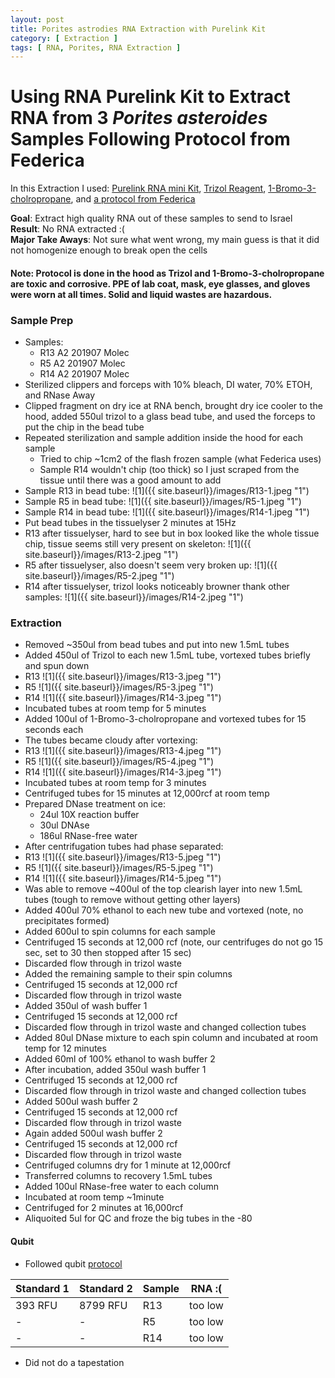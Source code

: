 ```yaml
---
layout: post
title: Porites astrodies RNA Extraction with Purelink Kit
category: [ Extraction ]
tags: [ RNA, Porites, RNA Extraction ]
---
```



# Using RNA Purelink Kit to Extract RNA from 3 _Porites asteroides_ Samples Following Protocol from Federica

In this Extraction I used: [Purelink RNA mini Kit](https://www.thermofisher.com/order/catalog/product/12183018A#/12183018A), [Trizol Reagent](https://www.thermofisher.com/order/catalog/product/15596026#/15596026), [1-Bromo-3-cholropropane](https://www.sigmaaldrich.com/catalog/product/sigma/b9673?lang=en&region=US), and [a protocol from Federica](https://github.com/meschedl/MESPutnam_Open_Lab_Notebook/blob/master/company-protocols/Coral%20fragment%20RNA%20extraction.docx)

**Goal**: Extract high quality RNA out of these samples to send to Israel      
**Result**: No RNA extracted :(  
**Major Take Aways**: Not sure what went wrong, my main guess is that it did not homogenize enough to break open the cells

#### Note: Protocol is done in the hood as Trizol and 1-Bromo-3-cholropropane are toxic and corrosive. PPE of lab coat, mask, eye glasses, and gloves were worn at all times. Solid and liquid wastes are hazardous.

### Sample Prep

- Samples:
  - R13 A2 201907 Molec
  - R5 A2 201907 Molec
  - R14 A2 201907 Molec
- Sterilized clippers and forceps with 10% bleach, DI water, 70% ETOH, and RNase Away
- Clipped fragment on dry ice at RNA bench, brought dry ice cooler to the hood, added 550ul trizol to a glass bead tube, and used the forceps to put the chip in the bead tube
- Repeated sterilization and sample addition inside the hood for each sample
  - Tried to chip ~1cm2 of the flash frozen sample (what Federica uses)
  - Sample R14 wouldn't chip (too thick) so I just scraped from the tissue until there was a good amount to add
- Sample R13 in bead tube:
![1]({{ site.baseurl}}/images/R13-1.jpeg "1")
- Sample R5 in bead tube:
![1]({{ site.baseurl}}/images/R5-1.jpeg "1")
- Sample R14 in bead tube:
![1]({{ site.baseurl}}/images/R14-1.jpeg "1")
- Put bead tubes in the tissuelyser 2 minutes at 15Hz
- R13 after tissuelyser, hard to see but in box looked like the whole tissue chip, tissue seems still very present on skeleton:
![1]({{ site.baseurl}}/images/R13-2.jpeg "1")
- R5 after tissuelyser, also doesn't seem very broken up:
![1]({{ site.baseurl}}/images/R5-2.jpeg "1")
- R14 after tissuelyser, trizol looks noticeably browner thank other samples:
![1]({{ site.baseurl}}/images/R14-2.jpeg "1")

### Extraction

- Removed ~350ul from bead tubes and put into new 1.5mL tubes
- Added 450ul of Trizol to each new 1.5mL tube, vortexed tubes briefly and spun down
- R13
![1]({{ site.baseurl}}/images/R13-3.jpeg "1")
- R5
![1]({{ site.baseurl}}/images/R5-3.jpeg "1")
- R14
![1]({{ site.baseurl}}/images/R14-3.jpeg "1")
- Incubated tubes at room temp for 5 minutes
- Added 100ul of 1-Bromo-3-cholropropane and vortexed tubes for 15 seconds each
- The tubes became cloudy after vortexing:
- R13
![1]({{ site.baseurl}}/images/R13-4.jpeg "1")
- R5
![1]({{ site.baseurl}}/images/R5-4.jpeg "1")
- R14
![1]({{ site.baseurl}}/images/R14-3.jpeg "1")
- Incubated tubes at room temp for 3 minutes
- Centrifuged tubes for 15 minutes at 12,000rcf at room temp
- Prepared DNase treatment on ice:
  - 24ul 10X reaction buffer
  - 30ul DNAse
  - 186ul RNase-free water
- After centrifugation tubes had phase separated:
- R13
![1]({{ site.baseurl}}/images/R13-5.jpeg "1")
- R5
![1]({{ site.baseurl}}/images/R5-5.jpeg "1")
- R14
![1]({{ site.baseurl}}/images/R14-5.jpeg "1")
- Was able to remove ~400ul of the top clearish layer into new 1.5mL tubes (tough to remove without getting other layers)
- Added 400ul 70% ethanol to each new tube and vortexed (note, no precipitates formed)
- Added 600ul to spin columns for each sample
- Centrifuged 15 seconds at 12,000 rcf (note, our centrifuges do not go 15 sec, set to 30 then stopped after 15 sec)
- Discarded flow through in trizol waste
- Added the remaining sample to their spin columns
- Centrifuged 15 seconds at 12,000 rcf
- Discarded flow through in trizol waste
- Added 350ul of wash buffer 1
- Centrifuged 15 seconds at 12,000 rcf
- Discarded flow through in trizol waste and changed collection tubes
- Added 80ul DNase mixture to each spin column and incubated at room temp for 12 minutes
- Added 60ml of 100% ethanol to wash buffer 2
- After incubation, added 350ul wash buffer 1
- Centrifuged 15 seconds at 12,000 rcf
- Discarded flow through in trizol waste and changed collection tubes
- Added 500ul wash buffer 2
- Centrifuged 15 seconds at 12,000 rcf
- Discarded flow through in trizol waste
- Again added 500ul wash buffer 2
- Centrifuged 15 seconds at 12,000 rcf
- Discarded flow through in trizol waste
- Centrifuged columns dry for 1 minute at 12,000rcf
- Transferred columns to recovery 1.5mL tubes
- Added 100ul RNase-free water to each column
- Incubated at room temp ~1minute
- Centrifuged for 2 minutes at 16,000rcf
- Aliquoited 5ul for QC and froze the big tubes in the -80

#### Qubit

- Followed qubit [protocol](https://github.com/meschedl/PPP-Lab-Resources/blob/master/Protocols/Qubit-Assay-Protocol.md)

|Standard 1|Standard 2|Sample|RNA :(|
|---|----|----|----|
|393 RFU|8799 RFU|R13|too low|
|-|-|R5|too low|
|-|-|R14|too low|

- Did not do a tapestation
